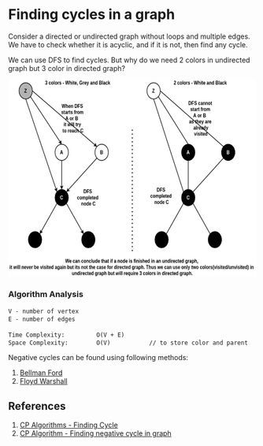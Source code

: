 # Finding cycles in a graph
Consider a directed or undirected graph without loops and multiple edges. We have to check whether it is acyclic, and if it is not, then find any cycle.

We can use DFS to find cycles. But why do we need 2 colors in undirected graph but 3 color in directed graph?

<img src="https://github.com/gauxs/cp/blob/master/media/images/find_cycle_1.jpg?raw=true" width="600" height="400">

### Algorithm Analysis
```
V - number of vertex
E - number of edges

Time Complexity:         O(V + E)
Space Complexity:        O(V)           // to store color and parent
```

Negative cycles can be found using following methods:
1. [Bellman Ford](https://github.com/gauxs/cp/blob/master/algorithms/graph/shortest_path/single_source/bellman_ford.h)
2. [Floyd Warshall](https://github.com/gauxs/cp/blob/master/algorithms/graph/shortest_path/all_pairs/floyd_warshall.h)

## References
1. [CP Algorithms - Finding Cycle](https://cp-algorithms.com/graph/finding-cycle.html)
2. [CP Algorithm - Finding negative cycle in graph](https://cp-algorithms.com/graph/finding-negative-cycle-in-graph.html)